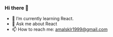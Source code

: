 ### Hi there 👋



- 🌱 I’m currently learning React.
- 💬 Ask me about React
- 📫 How to reach me: amalsklr1999@gmail.com

